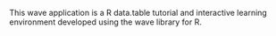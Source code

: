 This wave application is a R data.table tutorial and interactive learning environment developed using the wave library for R.

